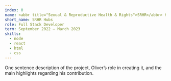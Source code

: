 ```yaml
---
index: 0
name: <abbr title="Sexual & Reproductive Health & Rights">SRHR</abbr> Hubs Toronto
short_name: SRHR Hubs
role: Full Stack Developer
term: September 2022 – March 2023
skills:
  - node
  - react
  - html
  - css
---
```

One sentence description of the project, Oliver’s role in creating it, and the main highlights regarding his contribution.